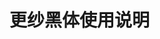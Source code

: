 <script setup>
import FontsPreview from '../../../components/FontsPreview.vue'
</script>

# 更纱黑体使用说明

<FontsPreview font="sarasa" lang="zh-cn" />

